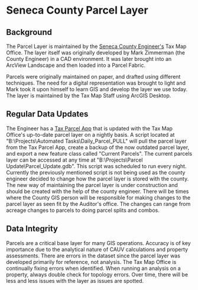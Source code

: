 # Seneca County Parcel Layer

## Background
The Parcel Layer is maintained by the [Seneca County Engineer's](https://sencoeng.com/) Tax Map Office.
The layer itself was originally developed by Mark Zimmerman (the County
Engineer) in a CAD environment. It was later brought into an ArcView Landscape
and then loaded into a Parcel Fabric.

Parcels were originally maintained on paper, and drafted using different
techniques. The need for a digital representation was brought to
light and Mark took it upon himself to learn GIS and develop the layer we use
today. The layer is maintained by the Tax Map Staff using ArcGIS Desktop.


## Regular Data Updates
The Engineer has a [Tax Parcel App](http://sencoeng-oh.maps.arcgis.com/apps/webappviewer/index.html?id=5bef53ea29e147c9a1f250994fd75f2d)
that is updated with the Tax Map Office's up-to-date parcel layer on a nightly
basis. A script located at "B:\\Projects\\Automated Tasks\\Daily_Parcel_PULL" will
pull the parcel layer from the Tax Parcel App, create a backup of the now
outdated parcel layer, and export a new feature class called "Current Parcels".
The current parcels layer can be accessed at any time at "B:\\Projects\\Parcel
Update\\Parcel_Update.gdb". This script was scheduled to run every night. Currently
the previously mentioned script is not being used as the county engineer decided
to change how the parcel layer is stored with the county. The new way of maintaining
the parcel layer is under construction and should be created with the help of the county
engineer. There will be times where the County GIS person will be responsible for making 
changes to the parcel layer as seen fit by the Auditor's office. The changes can range from 
acreage changes to parcels to doing parcel splits and combos.

## Data Integrity
Parcels are a critical base layer for many GIS operations. Accuracy is of key
importance due to the analytical nature of CAUV calculations and property
assessments. There are errors in the dataset since the parcel layer was
developed primarily for reference, not analysis. The Tax Map Office is
continually fixing errors when identified. When running an analysis on a
property, always double check for topology errors. Over time, there will be less
and less issues with the layer as issues are spotted.
